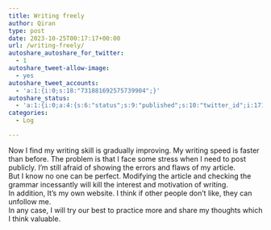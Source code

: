 ```yaml
---
title: Writing freely
author: Qiran
type: post
date: 2023-10-25T00:17:17+00:00
url: /writing-freely/
autoshare_autoshare_for_twitter:
  - 1
autoshare_tweet-allow-image:
  - yes
autoshare_tweet_accounts:
  - 'a:1:{i:0;s:18:"731881692575739904";}'
autoshare_status:
  - 'a:1:{i:0;a:4:{s:6:"status";s:9:"published";s:10:"twitter_id";i:1716972163838988309;s:6:"handle";s:9:"qiran_liu";s:10:"created_at";s:25:"2023-10-25T00:17:18+00:00";}}'
categories:
  - Log

---
```

Now I find my writing skill is gradually improving. My writing speed is faster than before. The problem is that I face some stress when I need to post publicly. I&#8217;m still afraid of showing the errors and flaws of my article.  
But I know no one can be perfect. Modifying the article and checking the grammar incessantly will kill the interest and motivation of writing.  
In addition, It&#8217;s my own website. I think if other people don&#8217;t like, they can unfollow me.  
In any case, I will try our best to practice more and share my thoughts which I think valuable.